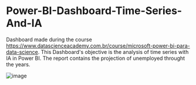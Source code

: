 # Power-BI-Dashboard-Time-Series-And-IA
Dashboard made during the course https://www.datascienceacademy.com.br/course/microsoft-power-bi-para-data-science. This Dashboard's objective is the analysis of time series with IA in Power BI. The report contains the projection of unemployed throught the years.

![image](https://user-images.githubusercontent.com/114714846/194686601-c719df22-6d25-41ec-a4e4-d05d21e2cf3f.png)

